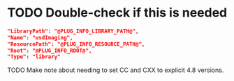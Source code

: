 # TODO Double-check if this is needed

```json
"LibraryPath": "@PLUG_INFO_LIBRARY_PATH@",
"Name": "usdImaging",
"ResourcePath": "@PLUG_INFO_RESOURCE_PATH@",
"Root": "@PLUG_INFO_ROOT@",
"Type": "library"
```

TODO Make note about needing to set CC and CXX to explicit 4.8 versions.
